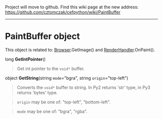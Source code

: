 Project will move to github. Find this wiki page at the new address: https://github.com/cztomczak/cefpython/wiki/PaintBuffer


---


# PaintBuffer object #

This object is related to: [Browser](Browser.md).GetImage() and [RenderHandler](RenderHandler.md).OnPaint().

long **GetIntPointer**()

> Get int pointer to the `void*` buffer.

object **GetString**(string `mode`="bgra", string `origin`="top-left")

> Converts the `void*` buffer to string. In Py2 returns 'str' type, in Py3 returns 'bytes' type.

> `origin` may be one of: "top-left", "bottom-left".

> `mode` may be one of: "bgra", "rgba".